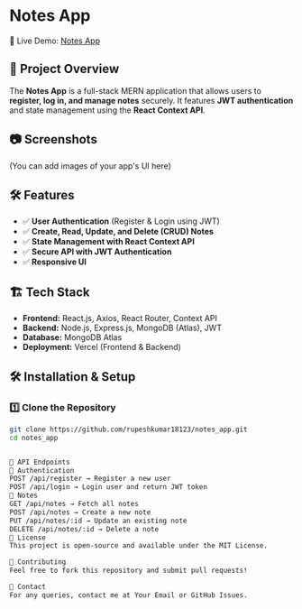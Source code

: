 # Notes App

🚀 Live Demo: [Notes App](https://notes-app-1htd.vercel.app/)

## 📌 Project Overview
The **Notes App** is a full-stack MERN application that allows users to **register, log in, and manage notes** securely. It features **JWT authentication** and state management using the **React Context API**.

## 📷 Screenshots
(You can add images of your app's UI here)

## 🛠️ Features
- ✅ **User Authentication** (Register & Login using JWT)
- ✅ **Create, Read, Update, and Delete (CRUD) Notes**
- ✅ **State Management with React Context API**
- ✅ **Secure API with JWT Authentication**
- ✅ **Responsive UI**

## 🏗️ Tech Stack
- **Frontend:** React.js, Axios, React Router, Context API
- **Backend:** Node.js, Express.js, MongoDB (Atlas), JWT
- **Database:** MongoDB Atlas
- **Deployment:** Vercel (Frontend & Backend)

## 🛠️ Installation & Setup
### 1️⃣ Clone the Repository
```sh
git clone https://github.com/rupeshkumar18123/notes_app.git
cd notes_app


📌 API Endpoints
🔹 Authentication
POST /api/register → Register a new user
POST /api/login → Login user and return JWT token
🔹 Notes
GET /api/notes → Fetch all notes
POST /api/notes → Create a new note
PUT /api/notes/:id → Update an existing note
DELETE /api/notes/:id → Delete a note
📜 License
This project is open-source and available under the MIT License.

🤝 Contributing
Feel free to fork this repository and submit pull requests!

📩 Contact
For any queries, contact me at Your Email or GitHub Issues.